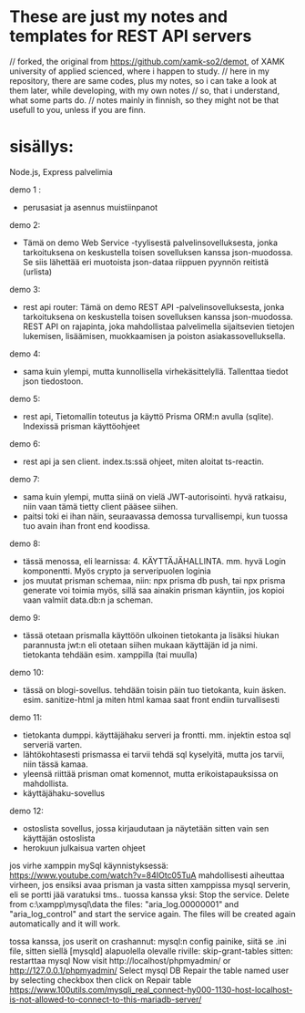 # These are just my notes and templates for REST API servers

// forked, the original from https://github.com/xamk-so2/demot, of XAMK university of applied scienced, where i happen to study.
// here in my repository, there are same codes, plus my notes, so i can take a look at them later, while developing, with my own notes
// so, that i understand, what some parts do.
// notes mainly in finnish, so they might not be that usefull to you, unless if you are finn.



# sisällys:

Node.js, Express palvelimia

demo 1 :
- perusasiat ja asennus muistiinpanot

demo 2:
- Tämä on demo Web Service -tyylisestä palvelinsovelluksesta, jonka tarkoituksena on keskustella 
        toisen sovelluksen kanssa json-muodossa. Se siis lähettää eri muotoista json-dataa riippuen pyynnön 
        reitistä (urlista)

demo 3:
- rest api router: Tämä on demo REST API -palvelinsovelluksesta, jonka tarkoituksena on keskustella 
        toisen sovelluksen kanssa json-muodossa. REST API on rajapinta, joka mahdollistaa palvelimella sijaitsevien tietojen 
        lukemisen, lisäämisen, muokkaamisen ja poiston asiakassovelluksella.

demo 4:
- sama kuin ylempi, mutta kunnollisella virhekäsittelyllä. Tallenttaa tiedot json tiedostoon.

demo 5:
- rest api, Tietomallin toteutus ja käyttö Prisma ORM:n avulla (sqlite). Indexissä prisman käyttöohjeet

demo 6:
- rest api ja sen client. index.ts:ssä ohjeet, miten aloitat ts-reactin.

demo 7: 
- sama kuin ylempi, mutta siinä on vielä JWT-autorisointi. hyvä ratkaisu, niin vaan tämä tietty client pääsee siihen.
- paitsi toki ei ihan näin, seuraavassa demossa turvallisempi, kun tuossa tuo avain ihan front end koodissa.

demo 8:
- tässä menossa, eli learnissa: 4. KÄYTTÄJÄHALLINTA. mm. hyvä Login komponentti. Myös crypto ja serveripuolen loginia
- jos muutat prisman schemaa, niin: npx prisma db push, tai npx prisma generate voi toimia myös, sillä saa ainakin prisman käyntiin, jos kopioi vaan valmiit data.db:n ja scheman.

demo 9:
- tässä otetaan prismalla käyttöön ulkoinen tietokanta ja lisäksi hiukan parannusta jwt:n eli
otetaan siihen mukaan käyttäjän id ja nimi. tietokanta tehdään esim. xamppilla (tai muulla)

demo 10:
- tässä on blogi-sovellus. tehdään toisin päin tuo tietokanta, kuin äsken. esim. sanitize-html ja miten html kamaa saat front endiin turvallisesti

demo 11:
- tietokanta dumppi. käyttäjähaku serveri ja frontti. mm. injektin estoa sql serveriä varten.
- lähtökohtasesti prismassa ei tarvii tehdä sql kyselyitä, mutta jos tarvii, niin tässä kamaa.
- yleensä riittää prisman omat komennot, mutta erikoistapauksissa on mahdollista.
- käyttäjähaku-sovellus

demo 12:
- ostoslista sovellus, jossa kirjaudutaan ja näytetään sitten vain sen käyttäjän ostoslista
- herokuun julkaisua varten ohjeet

jos virhe xamppin mySql käynnistyksessä: https://www.youtube.com/watch?v=84IOtc05TuA
mahdollisesti aiheuttaa virheen, jos ensiksi avaa prisman ja vasta sitten xamppissa mysql serverin, eli se portti jää varatuksi tms..
tuossa kanssa yksi:
Stop the service. Delete from c:\xampp\mysql\data the files: "aria_log.00000001" and "aria_log_control" and start the service again. The files will be created again automatically and it will work.

tossa kanssa, jos userit on crashannut:
mysql:n config painike, siitä se .ini file, sitten siellä [mysqld] alapuolella olevalle riville: skip-grant-tables
sitten: restarttaa mysql
Now visit http://localhost/phpmyadmin/ or http://127.0.0.1/phpmyadmin/
Select mysql DB
Repair the table named user by selecting checkbox then click on Repair table
https://www.100utils.com/mysqli_real_connect-hy000-1130-host-localhost-is-not-allowed-to-connect-to-this-mariadb-server/

